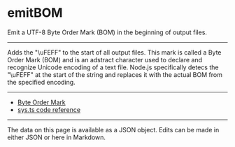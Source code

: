 <!-- Important! Do not modify comment blocks. They are necessary for the transformer to work properly -->

<!-- title -->
# emitBOM

<!-- shortDescription -->
Emit a UTF-8 Byte Order Mark (BOM) in the beginning of output files.

---

<!-- extendedDescription -->
Adds the "\uFEFF" to the start of all output files. This mark is called a Byte Order Mark (BOM) and is an adstract character used to declare and recognize Unicode encoding of a text file. Node.js specifically detecs the "\uFEFF" at the start of the string and replaces it with the actual BOM from the specified encoding.

---

<!-- references -->
- [Byte Order Mark](https://simple.wikipedia.org/wiki/Byte_order_mark)
- [sys.ts code reference](https://github.com/microsoft/TypeScript/blob/70b7bd5a1b8c3bc1ba7c644b37412368607706e6/src/compiler/sys.ts#L639-L641)
---

<!-- footer -->
The data on this page is available as a JSON object. Edits can be made in either JSON or here in Markdown.
